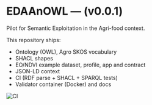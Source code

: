 # EDAAnOWL — (v0.0.1)

Pilot for Semantic Exploitation in the Agri-food context.

This repository ships:
- Ontology (OWL), Agro SKOS vocabulary
- SHACL shapes
- EO/NDVI example dataset, profile, app and contract
- JSON-LD context
- CI (RDF parse + SHACL + SPARQL tests)
- Validator container (Docker) and docs


![CI](https://github.com/KhaosResearch/EDAAnOWL/actions/workflows/ci.yml/badge.svg)